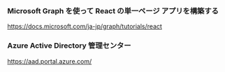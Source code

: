 ### Microsoft Graph を使って React の単一ページ アプリを構築する
https://docs.microsoft.com/ja-jp/graph/tutorials/react

### Azure Active Directory 管理センター
https://aad.portal.azure.com/
